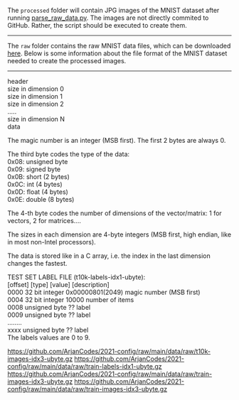 The `processed` folder will contain JPG images of the MNIST dataset after running [parse_raw_data.py](../parse_raw_data.py). The images are not directly commited to GitHub. Rather, the script should be executed to create them.

---

The `raw` folder contains the raw MNIST data files, which can be downloaded [here](http://yann.lecun.com/exdb/mnist/). Below is some information about the file format of the MNIST dataset needed to create the processed images.

---

header\
size in dimension 0\
size in dimension 1\
size in dimension 2\
.....\
size in dimension N\
data

The magic number is an integer (MSB first). The first 2 bytes are always 0.

The third byte codes the type of the data:\
0x08: unsigned byte\
0x09: signed byte\
0x0B: short (2 bytes)\
0x0C: int (4 bytes)\
0x0D: float (4 bytes)\
0x0E: double (8 bytes)

The 4-th byte codes the number of dimensions of the vector/matrix: 1 for vectors, 2 for matrices....

The sizes in each dimension are 4-byte integers (MSB first, high endian, like in most non-Intel processors).

The data is stored like in a C array, i.e. the index in the last dimension changes the fastest.

TEST SET LABEL FILE (t10k-labels-idx1-ubyte):\
[offset] [type]          [value]          [description]\
0000     32 bit integer  0x00000801(2049) magic number (MSB first)\
0004     32 bit integer  10000            number of items\
0008     unsigned byte   ??               label\
0009     unsigned byte   ??               label\
........\
xxxx     unsigned byte   ??               label\
The labels values are 0 to 9.

https://github.com/ArjanCodes/2021-config/raw/main/data/raw/t10k-images-idx3-ubyte.gz
https://github.com/ArjanCodes/2021-config/raw/main/data/raw/train-labels-idx1-ubyte.gz
https://github.com/ArjanCodes/2021-config/raw/main/data/raw/train-images-idx3-ubyte.gz
https://github.com/ArjanCodes/2021-config/raw/main/data/raw/train-images-idx3-ubyte.gz
